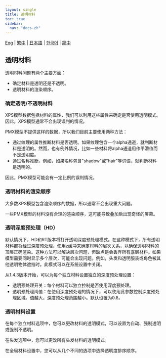 ```yaml
---
layout: single
title: 透明材料
toc: true
sidebar:
  nav: "docs-zh"
---
```

[Eng](/dancexr/features/transparency) | [繁中](/tw/dancexr/features/transparency) | [日本語](/jp/dancexr/features/transparency) | [한국어](/kr/dancexr/features/transparency) | [简中](/zh/dancexr/features/transparency)


## 透明材料

透明材料问题有两个主要方面：

* 确定材料是透明还是不透明。
* 透明材料的渲染顺序。

### 确定透明/不透明材料

XPS模型数据包括材料的属性，我们可以利用这些属性来确定是否使用透明模式。因此，XPS模型通常不会出现误判的情况。

PMX模型不提供这样的数据，所以我们目前主要使用两种方法：
* 通过纹理的属性推断材料是否透明。如果纹理包含一个alpha通道，就判断材料是透明的。然而，也有例外情况，比如一些材料将alpha通道用作平滑值而不是透明度。
* 通过名称推断。例如，如果名称包含"shadow"或"hair"等词语，就判断材料是透明的。

因此，PMX模型可能会有一定比例的误判情况。

### 透明材料的渲染顺序

大多数XPS模型包含渲染顺序的数据，所以通常不会出现重大问题。

一些PMX模型的材料没有合理的渲染顺序，这可能导致叠加后出现奇怪的屏幕。

### 透明深度预处理（HD）
默认情况下，HD和RT版本将打开透明深度预处理模式。在这种模式下，所有透明材料都将经过深度预处理，使用z缓冲来确定材料的层次关系，以确保透明材料的顶层正确渲染。这种方法可以解决层次问题，但缺点是会丢弃所有底层材料。如果模型需要同时显示多个层次，可能会出现问题。例如，头发和透明服装或角色被其他透明物体遮挡时。此模式可以在系统设置中关闭。

从1.4.3版本开始，可以为每个独立材料设置独立的深度预处理设置：

* 透明预处理开关：每个材料可以独立控制是否使用深度预处理。
* 透明预处理阈值：在使用深度预处理的情况下，可以使用此参数控制深度预处理区域。值越大，深度预处理范围越小。默认设置为0.8。

### 透明材料设置

在每个独立材料选项中，您可以更改材料的透明模式，可以设置为自动、强制透明或强制不透明。

在头发选项中，您可以更改所有头发材料的透明模式。

在全局材料设置中，您可以从几个不同的选项中选择透明度排序顺序。